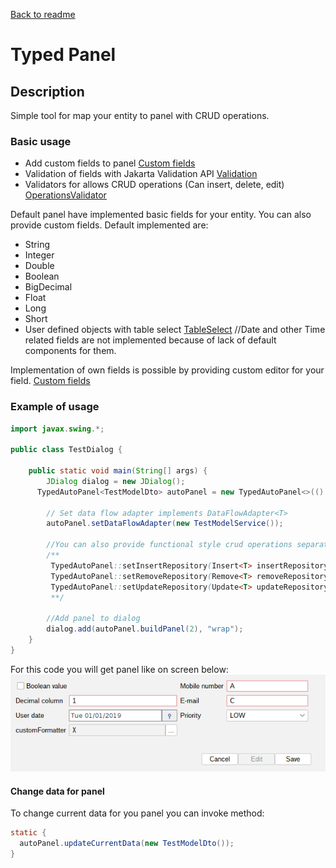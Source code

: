 [Back to readme](../../../readme.MD)

# Typed Panel

## Description

Simple tool for map your entity to panel with CRUD operations.

### Basic usage

- Add custom fields to panel [Custom fields](customfields/customfields.md)
- Validation of fields with Jakarta Validation API [Validation](validation/validation.md)
- Validators for allows CRUD operations (Can insert, delete,
  edit) [OperationsValidator](operationsValidator/operationsValidator.md)

Default panel have implemented basic fields for your entity. You can also provide custom fields.
Default implemented are:
- String
- Integer
- Double
- Boolean
- BigDecimal
- Float
- Long
- Short
- User defined objects with table select [TableSelect](tableselect/tableselect.md)
  //Date and other Time related fields are not implemented because of lack of default components for them.

Implementation of own fields is possible by providing custom editor for your
field. [Custom fields](customfields/customfields.md)

### Example of usage
```java
import javax.swing.*;

public class TestDialog {

    public static void main(String[] args) {
        JDialog dialog = new JDialog();
      TypedAutoPanel<TestModelDto> autoPanel = new TypedAutoPanel<>(() -> table.getSelectedItem(), TestModelDto.class);

        // Set data flow adapter implements DataFlowAdapter<T>
        autoPanel.setDataFlowAdapter(new TestModelService());

        //You can also provide functional style crud operations separately:
        /**
         TypedAutoPanel::setInsertRepository(Insert<T> insertRepository);
         TypedAutoPanel::setRemoveRepository(Remove<T> removeRepository);
         TypedAutoPanel::setUpdateRepository(Update<T> updateRepository);
         **/

        //Add panel to dialog
        dialog.add(autoPanel.buildPanel(2), "wrap");
    }
}
```

For this code you will get panel like on screen below:
![img.png](img.png)

#### Change data for panel

To change current data for you panel you can invoke method:

```java
static {
  autoPanel.updateCurrentData(new TestModelDto());
}
```